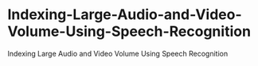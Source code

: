 # Indexing-Large-Audio-and-Video-Volume-Using-Speech-Recognition
Indexing Large Audio and Video Volume Using Speech Recognition
